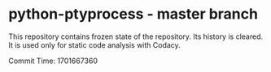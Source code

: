 # python-ptyprocess - master branch

This repository contains frozen state of the repository.
Its history is cleared. It is used only for static code
analysis with Codacy.

Commit Time: 1701667360